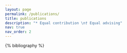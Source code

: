 ```yaml
---
layout: page
permalink: /publications/
title: publications
description: "* Equal contribution \n† Equal advising"
nav: true
nav_order: 2
---
```


<!-- _pages/publications.md -->
<div class="publications">

{% bibliography %}

</div>
